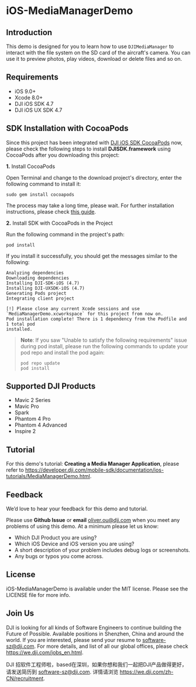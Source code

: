 # iOS-MediaManagerDemo

## Introduction

This demo is designed for you to learn how to use `DJIMediaManager` to interact with the file system on the SD card of the aircraft's camera. You can use it to preview photos, play videos, download or delete files and so on.

## Requirements

 - iOS 9.0+
 - Xcode 8.0+
 - DJI iOS SDK 4.7
 - DJI iOS UX SDK 4.7

## SDK Installation with CocoaPods

Since this project has been integrated with [DJI iOS SDK CocoaPods](https://cocoapods.org/pods/DJI-SDK-iOS) now, please check the following steps to install **DJISDK.framework** using CocoaPods after you downloading this project:

**1.** Install CocoaPods

Open Terminal and change to the download project's directory, enter the following command to install it:

~~~
sudo gem install cocoapods
~~~

The process may take a long time, please wait. For further installation instructions, please check [this guide](https://guides.cocoapods.org/using/getting-started.html#getting-started).

**2.** Install SDK with CocoaPods in the Project

Run the following command in the project's path:

~~~
pod install
~~~

If you install it successfully, you should get the messages similar to the following:

~~~
Analyzing dependencies
Downloading dependencies
Installing DJI-SDK-iOS (4.7)
Installing DJI-UXSDK-iOS (4.7)
Generating Pods project
Integrating client project

[!] Please close any current Xcode sessions and use `MediaManagerDemo.xcworkspace` for this project from now on.
Pod installation complete! There is 1 dependency from the Podfile and 1 total pod
installed.
~~~

> **Note**: If you saw "Unable to satisfy the following requirements" issue during pod install, please run the following commands to update your pod repo and install the pod again:
> 
> ~~~
> pod repo update
> pod install
> ~~~

## Supported DJI Products

 - Mavic 2 Series
 - Mavic Pro
 - Spark
 - Phantom 4 Pro
 - Phantom 4 Advanced
 - Inspire 2

## Tutorial

For this demo's tutorial: **Creating a Media Manager Application**, please refer to <https://developer.dji.com/mobile-sdk/documentation/ios-tutorials/MediaManagerDemo.html>.

## Feedback

We’d love to hear your feedback for this demo and tutorial.

Please use **Github Issue** or **email** [oliver.ou@dji.com](oliver.ou@dji.com) when you meet any problems of using this demo. At a minimum please let us know:

* Which DJI Product you are using?
* Which iOS Device and iOS version you are using?
* A short description of your problem includes debug logs or screenshots.
* Any bugs or typos you come across.

## License

iOS-MediaManagerDemo is available under the MIT license. Please see the LICENSE file for more info.


## Join Us

DJI is looking for all kinds of Software Engineers to continue building the Future of Possible. Available positions in Shenzhen, China and around the world. If you are interested, please send your resume to <software-sz@dji.com>. For more details, and list of all our global offices, please check <https://we.dji.com/jobs_en.html>.

DJI 招软件工程师啦，based在深圳，如果你想和我们一起把DJI产品做得更好，请发送简历到 <software-sz@dji.com>.  详情请浏览 <https://we.dji.com/zh-CN/recruitment>.

